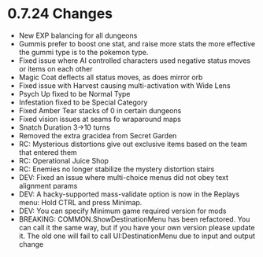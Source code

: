 # 0.7.24 Changes #

* New EXP balancing for all dungeons
* Gummis prefer to boost one stat, and raise more stats the more effective the gummi type is to the pokemon type.
* Fixed issue where AI controlled characters used negative status moves or items on each other
* Magic Coat deflects all status moves, as does mirror orb
* Fixed issue with Harvest causing multi-activation with Wide Lens
* Psych Up fixed to be Normal Type
* Infestation fixed to be Special Category
* Fixed Amber Tear stacks of 0 in certain dungeons
* Fixed vision issues at seams fo wraparound maps
* Snatch Duration 3->10 turns
* Removed the extra gracidea from Secret Garden
* RC: Mysterious distortions give out exclusive items based on the team that entered them
* RC: Operational Juice Shop
* RC: Enemies no longer stabilize the mystery distortion stairs
* DEV: Fixed an issue where multi-choice menus did not obey text alignment params
* DEV: A hacky-supported mass-validate option is now in the Replays menu: Hold CTRL and press Minimap.
* DEV: You can specify Minimum game required version for mods
* BREAKING: COMMON.ShowDestinationMenu has been refactored.  You can call it the same way, but if you have your own version please update it. The old one will fail to call UI:DestinationMenu due to input and output change